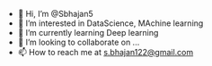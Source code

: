 - 👋 Hi, I’m @Sbhajan5
- 👀 I’m interested in DataScience, MAchine learning
- 🌱 I’m currently learning Deep learning
- 💞️ I’m looking to collaborate on ...
- 📫 How to reach me at s.bhajan122@gmail.com

<!---
Sbhajan5/Sbhajan5 is a ✨ special ✨ repository because its `README.md` (this file) appears on your GitHub profile.
You can click the Preview link to take a look at your changes.
--->
